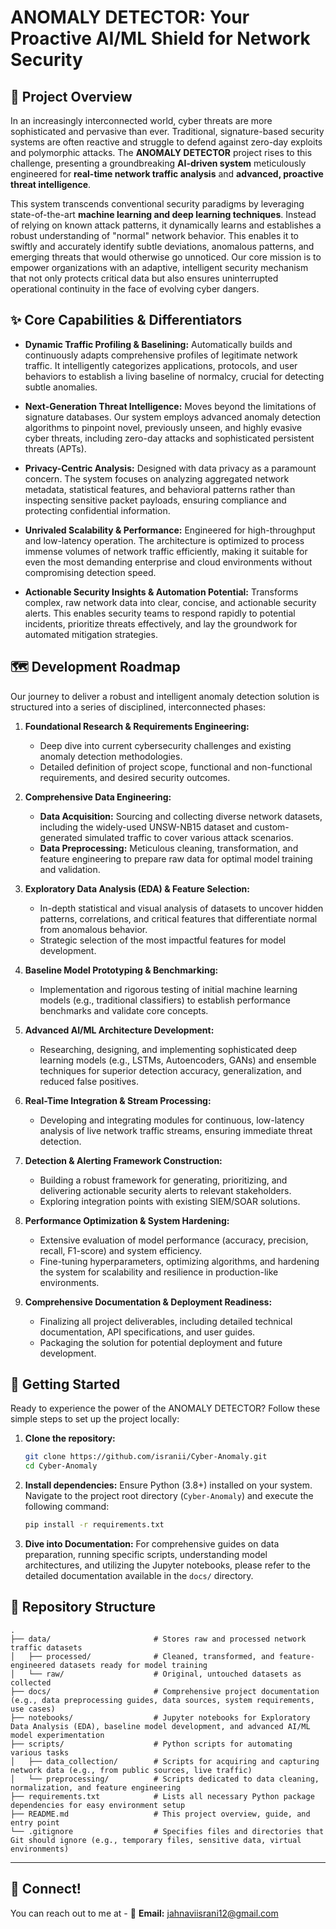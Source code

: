 # ANOMALY DETECTOR: Your Proactive AI/ML Shield for Network Security

## 🚀 Project Overview

In an increasingly interconnected world, cyber threats are more sophisticated and pervasive than ever. Traditional, signature-based security systems are often reactive and struggle to defend against zero-day exploits and polymorphic attacks. The **ANOMALY DETECTOR** project rises to this challenge, presenting a groundbreaking **AI-driven system** meticulously engineered for **real-time network traffic analysis** and **advanced, proactive threat intelligence**.

This system transcends conventional security paradigms by leveraging state-of-the-art **machine learning and deep learning techniques**. Instead of relying on known attack patterns, it dynamically learns and establishes a robust understanding of "normal" network behavior. This enables it to swiftly and accurately identify subtle deviations, anomalous patterns, and emerging threats that would otherwise go unnoticed. Our core mission is to empower organizations with an adaptive, intelligent security mechanism that not only protects critical data but also ensures uninterrupted operational continuity in the face of evolving cyber dangers.

## ✨ Core Capabilities & Differentiators

* **Dynamic Traffic Profiling & Baselining:** Automatically builds and continuously adapts comprehensive profiles of legitimate network traffic. It intelligently categorizes applications, protocols, and user behaviors to establish a living baseline of normalcy, crucial for detecting subtle anomalies.

* **Next-Generation Threat Intelligence:** Moves beyond the limitations of signature databases. Our system employs advanced anomaly detection algorithms to pinpoint novel, previously unseen, and highly evasive cyber threats, including zero-day attacks and sophisticated persistent threats (APTs).

* **Privacy-Centric Analysis:** Designed with data privacy as a paramount concern. The system focuses on analyzing aggregated network metadata, statistical features, and behavioral patterns rather than inspecting sensitive packet payloads, ensuring compliance and protecting confidential information.

* **Unrivaled Scalability & Performance:** Engineered for high-throughput and low-latency operation. The architecture is optimized to process immense volumes of network traffic efficiently, making it suitable for even the most demanding enterprise and cloud environments without compromising detection speed.

* **Actionable Security Insights & Automation Potential:** Transforms complex, raw network data into clear, concise, and actionable security alerts. This enables security teams to respond rapidly to potential incidents, prioritize threats effectively, and lay the groundwork for automated mitigation strategies.

## 🗺️ Development Roadmap

Our journey to deliver a robust and intelligent anomaly detection solution is structured into a series of disciplined, interconnected phases:

1.  **Foundational Research & Requirements Engineering:**
    * Deep dive into current cybersecurity challenges and existing anomaly detection methodologies.
    * Detailed definition of project scope, functional and non-functional requirements, and desired security outcomes.

2.  **Comprehensive Data Engineering:**
    * **Data Acquisition:** Sourcing and collecting diverse network datasets, including the widely-used UNSW-NB15 dataset and custom-generated simulated traffic to cover various attack scenarios.
    * **Data Preprocessing:** Meticulous cleaning, transformation, and feature engineering to prepare raw data for optimal model training and validation.

3.  **Exploratory Data Analysis (EDA) & Feature Selection:**
    * In-depth statistical and visual analysis of datasets to uncover hidden patterns, correlations, and critical features that differentiate normal from anomalous behavior.
    * Strategic selection of the most impactful features for model development.

4.  **Baseline Model Prototyping & Benchmarking:**
    * Implementation and rigorous testing of initial machine learning models (e.g., traditional classifiers) to establish performance benchmarks and validate core concepts.

5.  **Advanced AI/ML Architecture Development:**
    * Researching, designing, and implementing sophisticated deep learning models (e.g., LSTMs, Autoencoders, GANs) and ensemble techniques for superior detection accuracy, generalization, and reduced false positives.

6.  **Real-Time Integration & Stream Processing:**
    * Developing and integrating modules for continuous, low-latency analysis of live network traffic streams, ensuring immediate threat detection.

7.  **Detection & Alerting Framework Construction:**
    * Building a robust framework for generating, prioritizing, and delivering actionable security alerts to relevant stakeholders.
    * Exploring integration points with existing SIEM/SOAR solutions.

8.  **Performance Optimization & System Hardening:**
    * Extensive evaluation of model performance (accuracy, precision, recall, F1-score) and system efficiency.
    * Fine-tuning hyperparameters, optimizing algorithms, and hardening the system for scalability and resilience in production-like environments.

9.  **Comprehensive Documentation & Deployment Readiness:**
    * Finalizing all project deliverables, including detailed technical documentation, API specifications, and user guides.
    * Packaging the solution for potential deployment and future development.

## 🏁 Getting Started

Ready to experience the power of the ANOMALY DETECTOR? Follow these simple steps to set up the project locally:

1.  **Clone the repository:**
    ```bash
    git clone https://github.com/isranii/Cyber-Anomaly.git
    cd Cyber-Anomaly
    ```
2.  **Install dependencies:** Ensure Python (3.8+) installed on your system. Navigate to the project root directory (`Cyber-Anomaly`) and execute the following command:
    ```bash
    pip install -r requirements.txt
    ```
3.  **Dive into Documentation:** For comprehensive guides on data preparation, running specific scripts, understanding model architectures, and utilizing the Jupyter notebooks, please refer to the detailed documentation available in the `docs/` directory.

## 📂 Repository Structure

```
.
├── data/                       # Stores raw and processed network traffic datasets
│   ├── processed/              # Cleaned, transformed, and feature-engineered datasets ready for model training
│   └── raw/                    # Original, untouched datasets as collected
├── docs/                       # Comprehensive project documentation (e.g., data preprocessing guides, data sources, system requirements, use cases)
├── notebooks/                  # Jupyter notebooks for Exploratory Data Analysis (EDA), baseline model development, and advanced AI/ML model experimentation
├── scripts/                    # Python scripts for automating various tasks
│   ├── data_collection/        # Scripts for acquiring and capturing network data (e.g., from public sources, live traffic)
│   └── preprocessing/          # Scripts dedicated to data cleaning, normalization, and feature engineering
├── requirements.txt            # Lists all necessary Python package dependencies for easy environment setup
├── README.md                   # This project overview, guide, and entry point
└── .gitignore                  # Specifies files and directories that Git should ignore (e.g., temporary files, sensitive data, virtual environments)
```

---
## 👋 Connect!

You can reach out to me at -
📧 **Email:** jahnaviisrani12@gmail.com
   